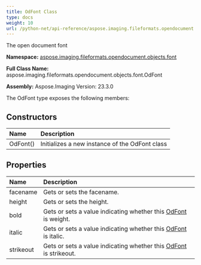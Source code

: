 ```yaml
---
title: OdFont Class
type: docs
weight: 10
url: /python-net/api-reference/aspose.imaging.fileformats.opendocument.objects.font/odfont/
---
```


The open document font

**Namespace:** [aspose.imaging.fileformats.opendocument.objects.font](/imaging/python-net/api-reference/aspose.imaging.fileformats.opendocument.objects.font/)

**Full Class Name:** aspose.imaging.fileformats.opendocument.objects.font.OdFont

**Assembly:**  Aspose.Imaging Version: 23.3.0

The OdFont type exposes the following members:
## **Constructors**
|**Name**|**Description**|
| :- | :- |
|OdFont()|Initializes a new instance of the OdFont class|
## **Properties**
|**Name**|**Description**|
| :- | :- |
|facename|Gets or sets the facename.|
|height|Gets or sets the height.|
|bold|Gets or sets a value indicating whether this [OdFont](/imaging/python-net/api-reference/aspose.imaging.fileformats.opendocument.objects.font/odfont/) is weight.|
|italic|Gets or sets a value indicating whether this [OdFont](/imaging/python-net/api-reference/aspose.imaging.fileformats.opendocument.objects.font/odfont/) is italic.|
|strikeout|Gets or sets a value indicating whether this [OdFont](/imaging/python-net/api-reference/aspose.imaging.fileformats.opendocument.objects.font/odfont/) is strikeout.|
